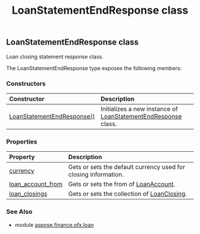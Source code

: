 ﻿---
title: LoanStatementEndResponse class
second_title: Aspose.Finance for Python via .NET API References
description: 
type: docs
weight: 170
url: /python-net/aspose.finance.ofx.loan/loanstatementendresponse/
is_root: false
---

## LoanStatementEndResponse class

Loan closing statement response class.



The LoanStatementEndResponse type exposes the following members:

### Constructors
| Constructor | Description |
| :- | :- |
| [LoanStatementEndResponse()](/finance/python-net/aspose.finance.ofx.loan/loanstatementendresponse/__init__/#) | Initializes a new instance of [LoanStatementEndResponse](/finance/python-net/aspose.finance.ofx.loan/loanstatementendresponse) class. |


### Properties
| Property | Description |
| :- | :- |
| [currency](/finance/python-net/aspose.finance.ofx.loan/loanstatementendresponse/currency) | Gets or sets the default currency used for closing information. |
| [loan_account_from](/finance/python-net/aspose.finance.ofx.loan/loanstatementendresponse/loan_account_from) | Gets or sets the from of [LoanAccount](/finance/python-net/aspose.finance.ofx/loanaccount). |
| [loan_closings](/finance/python-net/aspose.finance.ofx.loan/loanstatementendresponse/loan_closings) | Gets or sets the collection of [LoanClosing](/finance/python-net/aspose.finance.ofx.loan/loanclosing). |


### See Also

* module [aspose.finance.ofx.loan](../)
